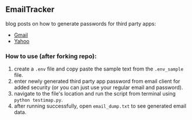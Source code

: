 ## EmailTracker

blog posts on how to generate passwords for third party apps:
- [Gmail](https://www.lifewire.com/get-a-password-to-access-gmail-by-pop-imap-2-1171882)
- [Yahoo](https://www.esofttools.com/blog/how-to-generate-third-party-app-passwords-in-yahoo-account/)


### How to use (after forking repo):
1. create a `.env` file and copy paste the sample text from the `.env_sample` file.
2. enter newly generated third party app password from email client for added security (or you can just use your regular email and password).
3. navigate to the file's location and run the script from terminal using `python testimap.py`.
4. after running successfully, open `email_dump.txt` to see generated email data.